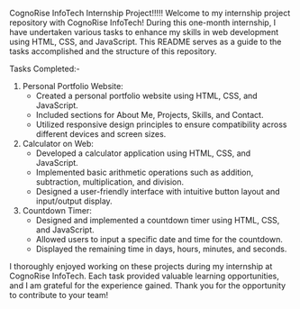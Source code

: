 CognoRise InfoTech Internship Project!!!!!
Welcome to my internship project repository with CognoRise InfoTech! During this one-month internship, I have undertaken various tasks to enhance my skills in web development using HTML, CSS, and JavaScript. This README serves as a guide to the tasks accomplished and the structure of this repository.

Tasks Completed:-
   1. Personal Portfolio Website:
      * Created a personal portfolio website using HTML, CSS, and JavaScript.
      * Included sections for About Me, Projects, Skills, and Contact.
      * Utilized responsive design principles to ensure compatibility across different devices 
        and screen sizes.
   2. Calculator on Web:
      * Developed a calculator application using HTML, CSS, and JavaScript.
      * Implemented basic arithmetic operations such as addition, subtraction, multiplication, 
        and division.
      * Designed a user-friendly interface with intuitive button layout and input/output 
        display.
   3. Countdown Timer:
      * Designed and implemented a countdown timer using HTML, CSS, and JavaScript.
      * Allowed users to input a specific date and time for the countdown.
      * Displayed the remaining time in days, hours, minutes, and seconds.
     
I thoroughly enjoyed working on these projects during my internship at CognoRise InfoTech. Each task provided valuable learning opportunities, and I am grateful for the experience gained. Thank you for the opportunity to contribute to your team!
